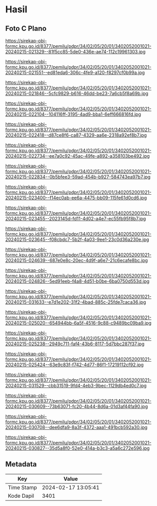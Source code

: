# Hasil

## Foto C Plano

https://sirekap-obj-formc.kpu.go.id/8377/pemilu/pdpr/34/02/05/20/01/3402052001021-20240215-021329--81f5cc85-5de0-436e-ae74-112c19961303.jpg

https://sirekap-obj-formc.kpu.go.id/8377/pemilu/pdpr/34/02/05/20/01/3402052001021-20240215-021551--ed81eda6-306c-4fe9-a120-f8297cf0b99a.jpg

https://sirekap-obj-formc.kpu.go.id/8377/pemilu/pdpr/34/02/05/20/01/3402052001021-20240215-021846--5cfc9829-b616-46dd-be23-7a6cb5f8a69b.jpg

https://sirekap-obj-formc.kpu.go.id/8377/pemilu/pdpr/34/02/05/20/01/3402052001021-20240215-022104--104116ff-3195-4ad9-bba1-6eff666816fd.jpg

https://sirekap-obj-formc.kpu.go.id/8377/pemilu/pdpr/34/02/05/20/01/3402052001021-20240215-022418--d87ce8f6-ca87-4329-aa6e-2318a92ef8b7.jpg

https://sirekap-obj-formc.kpu.go.id/8377/pemilu/pdpr/34/02/05/20/01/3402052001021-20240215-022734--ee7a0c92-45ac-49fe-a892-a358103be492.jpg

https://sirekap-obj-formc.kpu.go.id/8377/pemilu/pdpr/34/02/05/20/01/3402052001021-20240215-022834--0b5bfee3-59ad-454b-b927-584743ea97b7.jpg

https://sirekap-obj-formc.kpu.go.id/8377/pemilu/pdpr/34/02/05/20/01/3402052001021-20240215-023400--f14ec0ab-ee6a-4475-bb09-115fe61d0cd6.jpg

https://sirekap-obj-formc.kpu.go.id/8377/pemilu/pdpr/34/02/05/20/01/3402052001021-20240215-023455--2023145d-fd11-4d02-a4e7-ec55fb95f8b7.jpg

https://sirekap-obj-formc.kpu.go.id/8377/pemilu/pdpr/34/02/05/20/01/3402052001021-20240215-023645--f08cbdc7-5b2f-4a03-9ee1-23c0d36a230e.jpg

https://sirekap-obj-formc.kpu.go.id/8377/pemilu/pdpr/34/02/05/20/01/3402052001021-20240215-024639--687e0e8c-20ec-4d9f-a6e7-21c6ecafe8bc.jpg

https://sirekap-obj-formc.kpu.go.id/8377/pemilu/pdpr/34/02/05/20/01/3402052001021-20240215-024826--5ed91eeb-f4a8-4d51-b0be-6ba0750d553d.jpg

https://sirekap-obj-formc.kpu.go.id/8377/pemilu/pdpr/34/02/05/20/01/3402052001021-20240215-031633--e7d1e202-31f2-4bad-885c-25fde7caca36.jpg

https://sirekap-obj-formc.kpu.go.id/8377/pemilu/pdpr/34/02/05/20/01/3402052001021-20240215-025020--654944bb-6a5f-4516-9c88-c9489bc09ba9.jpg

https://sirekap-obj-formc.kpu.go.id/8377/pemilu/pdpr/34/02/05/20/01/3402052001021-20240215-025238--2949c711-faf4-43b6-8117-5d7bbc287f37.jpg

https://sirekap-obj-formc.kpu.go.id/8377/pemilu/pdpr/34/02/05/20/01/3402052001021-20240215-025424--63e9c83f-f742-4d77-86f1-17219112cf92.jpg

https://sirekap-obj-formc.kpu.go.id/8377/pemilu/pdpr/34/02/05/20/01/3402052001021-20240215-031529--cbb31519-9fd4-4eb3-9bec-1129db4ed0c7.jpg

https://sirekap-obj-formc.kpu.go.id/8377/pemilu/pdpr/34/02/05/20/01/3402052001021-20240215-030609--73b63071-fc20-4b44-8d6a-01d3af44fa90.jpg

https://sirekap-obj-formc.kpu.go.id/8377/pemilu/pdpr/34/02/05/20/01/3402052001021-20240215-030708--dee6dfa9-8a3f-4372-aaa1-491bcb592a30.jpg

https://sirekap-obj-formc.kpu.go.id/8377/pemilu/pdpr/34/02/05/20/01/3402052001021-20240215-030827--35d5a8f0-52e0-414a-b3c3-a5a6c272e596.jpg


## Metadata

| Key        | Value               |
| ---------- | ------------------- |
| Time Stamp | 2024-02-17 13:05:41 |
| Kode Dapil | 3401                |



